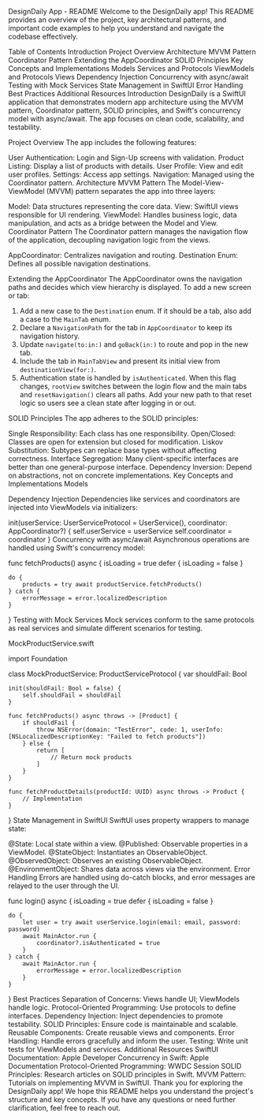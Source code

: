 DesignDaily App - README
Welcome to the DesignDaily app! This README provides an overview of the project, key architectural patterns, and important code examples to help you understand and navigate the codebase effectively.

Table of Contents
Introduction
Project Overview
Architecture
MVVM Pattern
Coordinator Pattern
Extending the AppCoordinator
SOLID Principles
Key Concepts and Implementations
Models
Services and Protocols
ViewModels and Protocols
Views
Dependency Injection
Concurrency with async/await
Testing with Mock Services
State Management in SwiftUI
Error Handling
Best Practices
Additional Resources
Introduction
DesignDaily is a SwiftUI application that demonstrates modern app architecture using the MVVM pattern, Coordinator pattern, SOLID principles, and Swift's concurrency model with async/await. The app focuses on clean code, scalability, and testability.

Project Overview
The app includes the following features:

User Authentication: Login and Sign-Up screens with validation.
Product Listing: Display a list of products with details.
User Profile: View and edit user profiles.
Settings: Access app settings.
Navigation: Managed using the Coordinator pattern.
Architecture
MVVM Pattern
The Model-View-ViewModel (MVVM) pattern separates the app into three layers:

Model: Data structures representing the core data.
View: SwiftUI views responsible for UI rendering.
ViewModel: Handles business logic, data manipulation, and acts as a bridge between the Model and View.
Coordinator Pattern
The Coordinator pattern manages the navigation flow of the application, decoupling navigation logic from the views.

AppCoordinator: Centralizes navigation and routing.
Destination Enum: Defines all possible navigation destinations.

Extending the AppCoordinator
The AppCoordinator owns the navigation paths and decides which view hierarchy is
displayed. To add a new screen or tab:

1. Add a new case to the `Destination` enum. If it should be a tab, also add a
   case to the `MainTab` enum.
2. Declare a `NavigationPath` for the tab in `AppCoordinator` to keep its
   navigation history.
3. Update `navigate(to:in:)` and `goBack(in:)` to route and pop in the new tab.
4. Include the tab in `MainTabView` and present its initial view from
   `destinationView(for:)`.
5. Authentication state is handled by `isAuthenticated`. When this flag changes,
   `rootView` switches between the login flow and the main tabs and
   `resetNavigation()` clears all paths. Add your new path to that reset logic so
   users see a clean state after logging in or out.

SOLID Principles
The app adheres to the SOLID principles:

Single Responsibility: Each class has one responsibility.
Open/Closed: Classes are open for extension but closed for modification.
Liskov Substitution: Subtypes can replace base types without affecting correctness.
Interface Segregation: Many client-specific interfaces are better than one general-purpose interface.
Dependency Inversion: Depend on abstractions, not on concrete implementations.
Key Concepts and Implementations
Models

Dependency Injection
Dependencies like services and coordinators are injected into ViewModels via initializers:

init(userService: UserServiceProtocol = UserService(), coordinator: AppCoordinator?) {
    self.userService = userService
    self.coordinator = coordinator
}
Concurrency with async/await
Asynchronous operations are handled using Swift's concurrency model:

func fetchProducts() async {
    isLoading = true
    defer { isLoading = false }
    
    do {
        products = try await productService.fetchProducts()
    } catch {
        errorMessage = error.localizedDescription
    }
}
Testing with Mock Services
Mock services conform to the same protocols as real services and simulate different scenarios for testing.

MockProductService.swift

import Foundation

class MockProductService: ProductServiceProtocol {
    var shouldFail: Bool

    init(shouldFail: Bool = false) {
        self.shouldFail = shouldFail
    }

    func fetchProducts() async throws -> [Product] {
        if shouldFail {
            throw NSError(domain: "TestError", code: 1, userInfo: [NSLocalizedDescriptionKey: "Failed to fetch products"])
        } else {
            return [
                // Return mock products
            ]
        }
    }

    func fetchProductDetails(productId: UUID) async throws -> Product {
        // Implementation
    }
}
State Management in SwiftUI
SwiftUI uses property wrappers to manage state:

@State: Local state within a view.
@Published: Observable properties in a ViewModel.
@StateObject: Instantiates an ObservableObject.
@ObservedObject: Observes an existing ObservableObject.
@EnvironmentObject: Shares data across views via the environment.
Error Handling
Errors are handled using do-catch blocks, and error messages are relayed to the user through the UI.

func login() async {
    isLoading = true
    defer { isLoading = false }
    
    do {
        let user = try await userService.login(email: email, password: password)
        await MainActor.run {
            coordinator?.isAuthenticated = true
        }
    } catch {
        await MainActor.run {
            errorMessage = error.localizedDescription
        }
    }
}
Best Practices
Separation of Concerns: Views handle UI; ViewModels handle logic.
Protocol-Oriented Programming: Use protocols to define interfaces.
Dependency Injection: Inject dependencies to promote testability.
SOLID Principles: Ensure code is maintainable and scalable.
Reusable Components: Create reusable views and components.
Error Handling: Handle errors gracefully and inform the user.
Testing: Write unit tests for ViewModels and services.
Additional Resources
SwiftUI Documentation: Apple Developer
Concurrency in Swift: Apple Documentation
Protocol-Oriented Programming: WWDC Session
SOLID Principles: Research articles on SOLID principles in Swift.
MVVM Pattern: Tutorials on implementing MVVM in SwiftUI.
Thank you for exploring the DesignDaily app! We hope this README helps you understand the project's structure and key concepts. If you have any questions or need further clarification, feel free to reach out.






